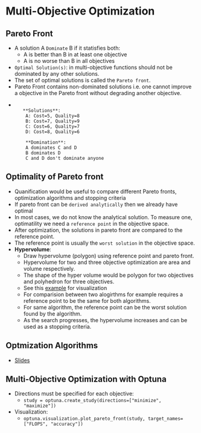 # Multi-Objective Optimization

## Pareto Front

- A solution A `Dominate` B if it statisfies both:
  - A is better than B in at least one objective
  - A is no worse than B in all objectives
- `Optimal Solution(s)`: in multi-objective functions should not be dominated
  by any other solutions.
- The set of optimal solutions is called the `Pareto front`.
- Pareto Front contains non-dominated solutions i.e. one cannot improve a
  objective in the Pareto front without degrading another objective.
- ```text

     **Solutions**:
      A: Cost=5, Quality=8
      B: Cost=7, Quality=9
      C: Cost=6, Quality=7
      D: Cost=8, Quality=6

      **Domination**:
      A dominates C and D
      B dominates D
      C and D don't dominate anyone
  ```

## Optimality of Pareto front

- Quanification would be useful to compare different Pareto fronts, optimization algorithms and stopping criteria
- If pareto front can be `derived analytically` then we already have optimal
- In most cases, we do not know the analytical solution. To measure one, optimatility we need a `reference point` in the objective space.
- After optimization, the solutions in pareto front are compared to the reference point.
- The reference point is usually the `worst solution` in the objective space.
- **Hypervolume**:
  - Draw hypervolume (polygon) using reference point and pareto front.
  - Hypervolume for two and three objective optimization are area and volume respectively.
  - The shape of the hyper volume would be polygon for two objectives and polyhedron for three objectives.
  - See this [example](https://www.youtube.com/watch?v=cR4r1aNPBkQ) for visualization
  - For comparision between two alogirthms for example requires a reference point to be the same for both algorithms.
  - For same algorithm, the reference point can be the worst solution found by the algorithm.
  - As the search progresses, the hypervolume increases and can be used as a stopping criteria.

## Optmization Algorithms

- [Slides](https://engineering.purdue.edu/~sudhoff/ee630/Lecture09.pdf)

## Multi-Objective Optimization with Optuna

- Directions must be specified for each objective:
  - `study = optuna.create_study(directions=["minimize", "maximize"])`
- Visualization:
  - `optuna.visualization.plot_pareto_front(study, target_names=["FLOPS", "accuracy"])`

